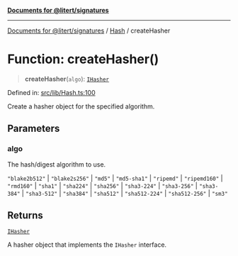 [**Documents for @litert/signatures**](../../README.md)

***

[Documents for @litert/signatures](../../README.md) / [Hash](../README.md) / createHasher

# Function: createHasher()

> **createHasher**(`algo`): [`IHasher`](../../Decl/interfaces/IHasher.md)

Defined in: [src/lib/Hash.ts:100](https://github.com/litert/signatures.js/blob/master/src/lib/Hash.ts#L100)

Create a hasher object for the specified algorithm.

## Parameters

### algo

The hash/digest algorithm to use.

`"blake2b512"` | `"blake2s256"` | `"md5"` | `"md5-sha1"` | `"ripemd"` | `"ripemd160"` | `"rmd160"` | `"sha1"` | `"sha224"` | `"sha256"` | `"sha3-224"` | `"sha3-256"` | `"sha3-384"` | `"sha3-512"` | `"sha384"` | `"sha512"` | `"sha512-224"` | `"sha512-256"` | `"sm3"`

## Returns

[`IHasher`](../../Decl/interfaces/IHasher.md)

A hasher object that implements the `IHasher` interface.
